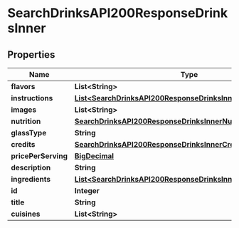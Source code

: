 

# SearchDrinksAPI200ResponseDrinksInner

## Properties

Name | Type | Description | Notes
------------ | ------------- | ------------- | -------------
**flavors** | **List&lt;String&gt;** |  |  [optional]
**instructions** | [**List&lt;SearchDrinksAPI200ResponseDrinksInnerInstructionsInner&gt;**](SearchDrinksAPI200ResponseDrinksInnerInstructionsInner.md) |  |  [optional]
**images** | **List&lt;String&gt;** |  |  [optional]
**nutrition** | [**SearchDrinksAPI200ResponseDrinksInnerNutrition**](SearchDrinksAPI200ResponseDrinksInnerNutrition.md) |  |  [optional]
**glassType** | **String** |  |  [optional]
**credits** | [**SearchDrinksAPI200ResponseDrinksInnerCredits**](SearchDrinksAPI200ResponseDrinksInnerCredits.md) |  |  [optional]
**pricePerServing** | [**BigDecimal**](BigDecimal.md) |  |  [optional]
**description** | **String** |  |  [optional]
**ingredients** | [**List&lt;SearchDrinksAPI200ResponseDrinksInnerIngredientsInner&gt;**](SearchDrinksAPI200ResponseDrinksInnerIngredientsInner.md) |  |  [optional]
**id** | **Integer** |  |  [optional]
**title** | **String** |  |  [optional]
**cuisines** | **List&lt;String&gt;** |  |  [optional]




